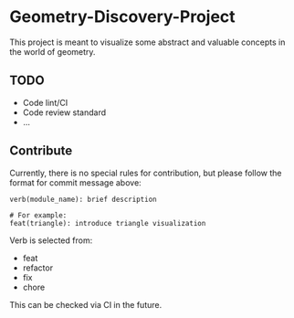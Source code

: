# Geometry-Discovery-Project
This project is meant to visualize some abstract and valuable concepts in the world of geometry.

## TODO

- Code lint/CI
- Code review standard
- ...

## Contribute

Currently, there is no special rules for contribution, but please follow the format for commit message above:

```
verb(module_name): brief description

# For example:
feat(triangle): introduce triangle visualization
```

Verb is selected from:

- feat
- refactor
- fix
- chore

This can be checked via CI in the future.

